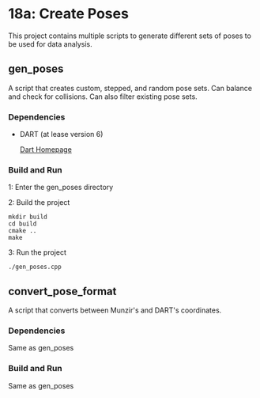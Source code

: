 # 18a: Create Poses
This project contains multiple scripts to generate different sets of poses to be used for data analysis.

## gen\_poses
A script that creates custom, stepped, and random pose sets. Can balance and
check for collisions. Can also filter existing pose sets.

### Dependencies
- DART (at lease version 6)

   [Dart Homepage](https://dartsim.github.io)

### Build and Run
1: Enter the gen\_poses directory

2: Build the project

    mkdir build
    cd build
    cmake ..
    make

3: Run the project

    ./gen_poses.cpp

## convert\_pose\_format
A script that converts between Munzir's and DART's coordinates.

### Dependencies
Same as gen\_poses

### Build and Run
Same as gen\_poses

